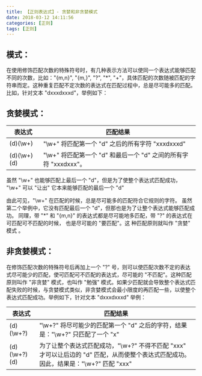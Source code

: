 ```yaml
---
title: 【正则表达式】- 贪婪和非贪婪模式
date: 2018-03-12 14:11:56
categories: [正则]
tags: [正则]
---
```


## 模式：

在使用修饰匹配次数的特殊符号时，有几种表示方法可以使同一个表达式能够匹配不同的次数，比如："{m,n}", "{m,}", "?", "*", "+"，具体匹配的次数随被匹配的字符串而定。这种重复匹配不定次数的表达式在匹配过程中，总是尽可能多的匹配。比如，针对文本 "dxxxdxxxd"，举例如下：

## 贪婪模式：

| 表达式      | 匹配结果                                                         |
| ----------- | ---------------------------------------------------------------- |
| (d)(\w+)    | "\w+" 将匹配第一个 "d" 之后的所有字符 "xxxdxxxd"                 |
| (d)(\w+)(d) | "\w+" 将匹配第一个 "d" 和最后一个 "d" 之间的所有字符 "xxxdxxx"。 |

虽然 "\w+" 也能够匹配上最后一个 "d"，但是为了使整个表达式匹配成功，
"\w+" 可以 "让出" 它本来能够匹配的最后一个 "d"
<!-- more -->

由此可见，"\w+" 在匹配的时候，总是尽可能多的匹配符合它规则的字符。
虽然第二个举例中，它没有匹配最后一个 "d"，但那也是为了让整个表达式能够匹配成功。
同理，带 "*" 和 "{m,n}" 的表达式都是尽可能地多匹配，带 "?" 的表达式在可匹配可不匹配的时候，
也是尽可能的 "要匹配"。这 种匹配原则就叫作 "贪婪" 模式 。

## 非贪婪模式：

在修饰匹配次数的特殊符号后再加上一个 "?" 号，则可以使匹配次数不定的表达式尽可能少的匹配，使可匹配可不匹配的表达式，尽可能的 "不匹配"。这种匹配原则叫作 "非贪婪" 模式，也叫作 "勉强" 模式。如果少匹配就会导致整个表达式匹配失败的时候，与贪婪模式类似，非贪婪模式会最小限度的再匹配一些，以使整个表达式匹配成功。举例如下，针对文本 "dxxxdxxxd" 举例：

| 表达式       | 匹配结果                                                                                                                             |
| ------------ | ------------------------------------------------------------------------------------------------------------------------------------ |
| (d)(\w+?)    | "\w+?" 将尽可能少的匹配第一个 "d" 之后的字符，结果是："\w+?" 只匹配了一个 "x"                                                        |
| (d)(\w+?)(d) | 为了让整个表达式匹配成功，"\w+?" 不得不匹配 "xxx" 才可以让后边的 "d" 匹配，从而使整个表达式匹配成功。因此，结果是："\w+?" 匹配 "xxx" |